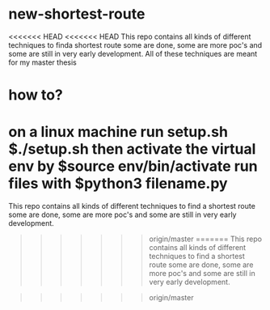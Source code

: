 # new-shortest-route
<<<<<<< HEAD
<<<<<<< HEAD
This repo contains all kinds of different techniques to finda shortest route some are done, some are more poc's and some are still in very early development.
All of these techniques are meant for my master thesis
# how to?
on a linux machine run setup.sh $./setup.sh
then activate the virtual env by $source env/bin/activate
run files with $python3 filename.py 
=======
This repo contains all kinds of different techniques to find a shortest route some are done, some are more poc's and some are still in very early development.

>>>>>>> origin/master
=======
This repo contains all kinds of different techniques to find a shortest route some are done, some are more poc's and some are still in very early development.

>>>>>>> origin/master
